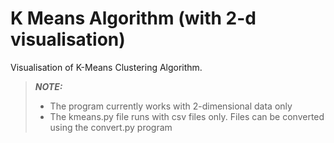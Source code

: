 # K Means Algorithm (with 2-d visualisation)

Visualisation of K-Means Clustering Algorithm.

> **_NOTE:_**
> * The program currently works with 2-dimensional data only
> * The kmeans.py file runs with csv files only. Files can be converted using the convert.py program
